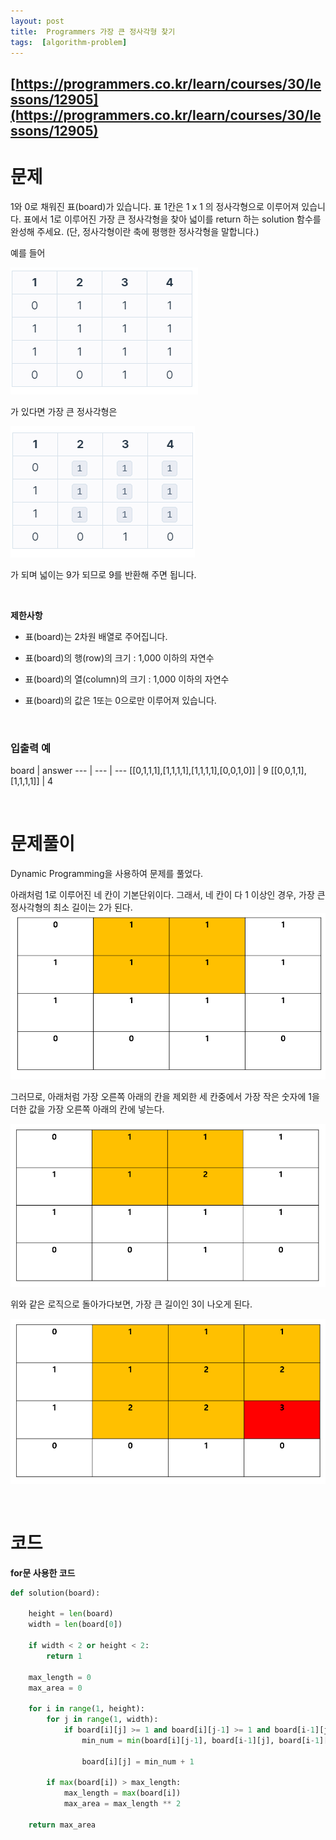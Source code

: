 ```yaml
---
layout: post
title:  Programmers 가장 큰 정사각형 찾기
tags:  [algorithm-problem]
--- 
```


## [https://programmers.co.kr/learn/courses/30/lessons/12905](https://programmers.co.kr/learn/courses/30/lessons/12905)

# 문제 
1와 0로 채워진 표(board)가 있습니다. 표 1칸은 1 x 1 의 정사각형으로 이루어져 있습니다. 표에서 1로 이루어진 가장 큰 정사각형을 찾아 넓이를 return 하는 solution 함수를 완성해 주세요. (단, 정사각형이란 축에 평행한 정사각형을 말합니다.)

예를 들어

![Alt text](/public/post/2020_08_20_12905/pic1.png)

가 있다면 가장 큰 정사각형은

![Alt text](/public/post/2020_08_20_12905/pic2.png)


가 되며 넓이는 9가 되므로 9를 반환해 주면 됩니다.

&nbsp;
&nbsp;

**제한사항**

* 표(board)는 2차원 배열로 주어집니다.

* 표(board)의 행(row)의 크기 : 1,000 이하의 자연수

* 표(board)의 열(column)의 크기 : 1,000 이하의 자연수

* 표(board)의 값은 1또는 0으로만 이루어져 있습니다.

&nbsp;

### **입출력 예**
board | answer
--- | --- | ---
[[0,1,1,1],[1,1,1,1],[1,1,1,1],[0,0,1,0]] | 	9
[[0,0,1,1],[1,1,1,1]] | 4

&nbsp;
&nbsp;
&nbsp;

# 문제풀이
Dynamic Programming을 사용하여 문제를 풀었다. 


아래처럼 1로 이루어진 네 칸이 기본단위이다. 그래서, 네 칸이 다 1 이상인 경우, 가장 큰 정사각형의 최소 길이는 2가 된다.
![Alt text](/public/post/2020_08_20_12905/pic3.png)

그러므로, 아래처럼 가장 오른쪽 아래의 칸을 제외한 세 칸중에서 가장 작은 숫자에 1을 더한 값을 가장 오른쪽 아래의 칸에 넣는다.

![Alt text](/public/post/2020_08_20_12905/pic4.png)

위와 같은 로직으로 돌아가다보면, 가장 큰 길이인 3이 나오게 된다.

![Alt text](/public/post/2020_08_20_12905/pic5.png)


&nbsp;
&nbsp;
&nbsp;

# 코드
**for문 사용한 코드**
~~~python
def solution(board):
    
    height = len(board)
    width = len(board[0])
    
    if width < 2 or height < 2:
        return 1

    max_length = 0
    max_area = 0

    for i in range(1, height):
        for j in range(1, width):
            if board[i][j] >= 1 and board[i][j-1] >= 1 and board[i-1][j] >=1 and board[i-1][j-1] >=1:
                min_num = min(board[i][j-1], board[i-1][j], board[i-1][j-1])

                board[i][j] = min_num + 1

        if max(board[i]) > max_length:
            max_length = max(board[i])
            max_area = max_length ** 2
    
    return max_area
~~~

&nbsp;
&nbsp;
&nbsp;
